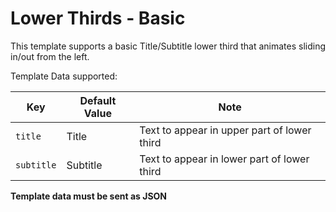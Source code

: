 # Lower Thirds - Basic

This template supports a basic Title/Subtitle lower third that animates sliding in/out from the left.

Template Data supported:


|Key|Default Value|Note|
|---|---|---|
|`title`|Title|Text to appear in upper part of lower third|
|`subtitle`|Subtitle|Text to appear in lower part of lower third|

**Template data must be sent as JSON**
